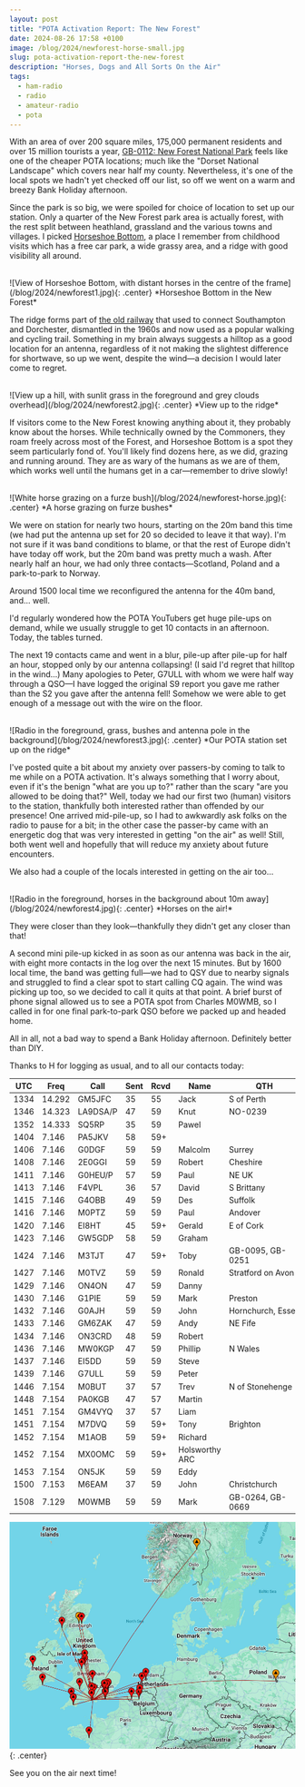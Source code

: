 ```yaml
---
layout: post
title: "POTA Activation Report: The New Forest"
date: 2024-08-26 17:58 +0100
image: /blog/2024/newforest-horse-small.jpg
slug: pota-activation-report-the-new-forest
description: "Horses, Dogs and All Sorts On the Air"
tags:
  - ham-radio
  - radio
  - amateur-radio
  - pota
---
```


With an area of over 200 square miles, 175,000 permanent residents and over 15 million tourists a year, [GB-0112: New Forest National Park](https://pota.app/#/park/GB-0112) feels like one of the cheaper POTA locations; much like the "Dorset National Landscape" which covers near half my county. Nevertheless, it's one of the local spots we hadn't yet checked off our list, so off we went on a warm and breezy Bank Holiday afternoon.

Since the park is so big, we were spoiled for choice of location to set up our station. Only a quarter of the New Forest park area is actually forest, with the rest split between heathland, grassland and the various towns and villages. I picked [Horseshoe Bottom](https://www.openstreetmap.org/#map=16/50.80390/-1.62945), a place I remember from childhood visits which has a free car park, a wide grassy area, and a ridge with good visibility all around.

<br/>
![View of Horseshoe Bottom, with distant horses in the centre of the frame](/blog/2024/newforest1.jpg){: .center}
*Horseshoe Bottom in the New Forest*

The ridge forms part of [the old railway](https://www.newforestnpa.gov.uk/things-to-do/cycling/cycling-routes/the-old-railway/) that used to connect Southampton and Dorchester, dismantled in the 1960s and now used as a popular walking and cycling trail. Something in my brain always suggests a hilltop as a good location for an antenna, regardless of it not making the slightest difference for shortwave, so up we went, despite the wind&mdash;a decision I would later come to regret.

<br/>
![View up a hill, with sunlit grass in the foreground and grey clouds overhead](/blog/2024/newforest2.jpg){: .center}
*View up to the ridge*

If visitors come to the New Forest knowing anything about it, they probably know about the horses. While technically owned by the Commoners, they roam freely across most of the Forest, and Horseshoe Bottom is a spot they seem particularly fond of. You'll likely find dozens here, as we did, grazing and running around. They are as wary of the humans as we are of them, which works well until the humans get in a car&mdash;remember to drive slowly!

<br/>
![White horse grazing on a furze bush](/blog/2024/newforest-horse.jpg){: .center}
*A horse grazing on furze bushes*

We were on station for nearly two hours, starting on the 20m band this time (we had put the antenna up set for 20 so decided to leave it that way). I'm not sure if it was band conditions to blame, or that the rest of Europe didn't have today off work, but the 20m band was pretty much a wash. After nearly half an hour, we had only three contacts&mdash;Scotland, Poland and a park-to-park to Norway.

Around 1500 local time we reconfigured the antenna for the 40m band, and... well.

I'd regularly wondered how the POTA YouTubers get huge pile-ups on demand, while we usually struggle to get 10 contacts in an afternoon. Today, the tables turned.

The next 19 contacts came and went in a blur, pile-up after pile-up for half an hour, stopped only by our antenna collapsing! (I said I'd regret that hilltop in the wind...) Many apologies to Peter, G7ULL with whom we were half way through a QSO&mdash;I have logged the original S9 report you gave me rather than the S2 you gave after the antenna fell! Somehow we were able to get enough of a message out with the wire on the floor.

<br/>
![Radio in the foreground, grass, bushes and antenna pole in the background](/blog/2024/newforest3.jpg){: .center}
*Our POTA station set up on the ridge*

I've posted quite a bit about my anxiety over passers-by coming to talk to me while on a POTA activation. It's always something that I worry about, even if it's the benign "what are you up to?" rather than the scary "are you allowed to be doing that?" Well, today we had our first two (human) visitors to the station, thankfully both interested rather than offended by our presence! One arrived mid-pile-up, so I had to awkwardly ask folks on the radio to pause for a bit; in the other case the passer-by came with an energetic dog that was very interested in getting "on the air" as well! Still, both went well and hopefully that will reduce my anxiety about future encounters.

We also had a couple of the locals interested in getting on the air too...

<br/>
![Radio in the foreground, horses in the background about 10m away](/blog/2024/newforest4.jpg){: .center}
*Horses on the air!*

They were closer than they look&mdash;thankfully they didn't get any closer than that!

A second mini pile-up kicked in as soon as our antenna was back in the air, with eight more contacts in the log over the next 15 minutes. But by 1600 local time, the band was getting full&mdash;we had to QSY due to nearby signals and struggled to find a clear spot to start calling CQ again. The wind was picking up too, so we decided to call it quits at that point. A brief burst of phone signal allowed us to see a POTA spot from Charles M0WMB, so I called in for one final park-to-park QSO before we packed up and headed home.

All in all, not a bad way to spend a Bank Holiday afternoon. Definitely better than DIY.

Thanks to H for logging as usual, and to all our contacts today:

<div class="breakout-full-width"><center>
<table><thead>
  <tr>
    <th>UTC</th>
    <th>Freq</th>
    <th>Call</th>
    <th>Sent</th>
    <th>Rcvd</th>
    <th>Name</th>
    <th>QTH</th>
  </tr></thead>
<tbody>
  <tr>
    <td>1334</td>
    <td>14.292</td>
    <td>GM5JFC</td>
    <td>35</td>
    <td>55</td>
    <td>Jack</td>
    <td>S of Perth</td>
  </tr>
  <tr>
    <td>1346</td>
    <td>14.323</td>
    <td><span style="white-space: nowrap;">LA9DSA/P</span></td>
    <td>47</td>
    <td>59</td>
    <td>Knut</td>
    <td>NO-0239</td>
  </tr>
  <tr>
    <td>1352</td>
    <td>14.333</td>
    <td>SQ5RP</td>
    <td>35</td>
    <td>59</td>
    <td>Pawel</td>
    <td></td>
  </tr>
  <tr>
    <td>1404</td>
    <td>7.146</td>
    <td>PA5JKV</td>
    <td>58</td>
    <td>59+</td>
    <td></td>
    <td></td>
  </tr>
  <tr>
    <td>1406</td>
    <td>7.146</td>
    <td>G0DGF</td>
    <td>59</td>
    <td>59</td>
    <td>Malcolm</td>
    <td>Surrey</td>
  </tr>
  <tr>
    <td>1408</td>
    <td>7.146</td>
    <td>2E0GGI</td>
    <td>59</td>
    <td>59</td>
    <td>Robert</td>
    <td>Cheshire</td>
  </tr>
  <tr>
    <td>1411</td>
    <td>7.146</td>
    <td>G0HEU/P</td>
    <td>57</td>
    <td>59</td>
    <td>Paul</td>
    <td>NE UK</td>
  </tr>
  <tr>
    <td>1413</td>
    <td>7.146</td>
    <td>F4VPL</td>
    <td>36</td>
    <td>57</td>
    <td>David</td>
    <td>S Brittany</td>
  </tr>
  <tr>
    <td>1415</td>
    <td>7.146</td>
    <td>G4OBB</td>
    <td>49</td>
    <td>59</td>
    <td>Des</td>
    <td>Suffolk</td>
  </tr>
  <tr>
    <td>1416</td>
    <td>7.146</td>
    <td>M0PTZ</td>
    <td>59</td>
    <td>59</td>
    <td>Paul</td>
    <td>Andover</td>
  </tr>
  <tr>
    <td>1420</td>
    <td>7.146</td>
    <td>EI8HT</td>
    <td>45</td>
    <td>59+</td>
    <td>Gerald</td>
    <td>E of Cork</td>
  </tr>
  <tr>
    <td>1423</td>
    <td>7.146</td>
    <td>GW5GDP</td>
    <td>58</td>
    <td>59</td>
    <td>Graham</td>
    <td></td>
  </tr>
  <tr>
    <td>1424</td>
    <td>7.146</td>
    <td>M3TJT</td>
    <td>47</td>
    <td>59+</td>
    <td>Toby</td>
    <td>GB-0095, GB-0251</td>
  </tr>
  <tr>
    <td>1427</td>
    <td>7.146</td>
    <td>M0TVZ</td>
    <td>59</td>
    <td>59</td>
    <td>Ronald</td>
    <td>Stratford on Avon</td>
  </tr>
  <tr>
    <td>1429</td>
    <td>7.146</td>
    <td>ON4ON</td>
    <td>47</td>
    <td>59</td>
    <td>Danny</td>
    <td></td>
  </tr>
  <tr>
    <td>1430</td>
    <td>7.146</td>
    <td>G1PIE</td>
    <td>59</td>
    <td>59</td>
    <td>Mark</td>
    <td>Preston</td>
  </tr>
  <tr>
    <td>1432</td>
    <td>7.146</td>
    <td>G0AJH</td>
    <td>59</td>
    <td>59</td>
    <td>John</td>
    <td>Hornchurch,&nbsp;Essex</td>
  </tr>
  <tr>
    <td>1433</td>
    <td>7.146</td>
    <td>GM6ZAK</td>
    <td>47</td>
    <td>59</td>
    <td>Andy</td>
    <td>NE Fife</td>
  </tr>
  <tr>
    <td>1434</td>
    <td>7.146</td>
    <td>ON3CRD</td>
    <td>48</td>
    <td>59</td>
    <td>Robert</td>
    <td></td>
  </tr>
  <tr>
    <td>1436</td>
    <td>7.146</td>
    <td>MW0KGP</td>
    <td>47</td>
    <td>59</td>
    <td>Phillip</td>
    <td>N Wales</td>
  </tr>
  <tr>
    <td>1437</td>
    <td>7.146</td>
    <td>EI5DD</td>
    <td>59</td>
    <td>59</td>
    <td>Steve</td>
    <td></td>
  </tr>
  <tr>
    <td>1439</td>
    <td>7.146</td>
    <td>G7ULL</td>
    <td>59</td>
    <td>59</td>
    <td>Peter</td>
    <td></td>
  </tr>
  <tr>
    <td>1446</td>
    <td>7.154</td>
    <td>M0BUT</td>
    <td>37</td>
    <td>57</td>
    <td>Trev</td>
    <td>N of Stonehenge</td>
  </tr>
  <tr>
    <td>1448</td>
    <td>7.154</td>
    <td>PA0KGB</td>
    <td>47</td>
    <td>57</td>
    <td>Martin</td>
    <td></td>
  </tr>
  <tr>
    <td>1451</td>
    <td>7.154</td>
    <td>GM4VYQ</td>
    <td>37</td>
    <td>57</td>
    <td>Liam</td>
    <td></td>
  </tr>
  <tr>
    <td>1451</td>
    <td>7.154</td>
    <td>M7DVQ</td>
    <td>59</td>
    <td>59+</td>
    <td>Tony</td>
    <td>Brighton</td>
  </tr>
  <tr>
    <td>1452</td>
    <td>7.154</td>
    <td>M1AOB</td>
    <td>59</td>
    <td>59+</td>
    <td>Richard</td>
    <td></td>
  </tr>
  <tr>
    <td>1452</td>
    <td>7.154</td>
    <td>MX0OMC</td>
    <td>59</td>
    <td>59+</td>
    <td>Holsworthy ARC</td>
    <td></td>
  </tr>
  <tr>
    <td>1453</td>
    <td>7.154</td>
    <td>ON5JK</td>
    <td>59</td>
    <td>59</td>
    <td>Eddy</td>
    <td></td>
  </tr>
  <tr>
    <td>1500</td>
    <td>7.153</td>
    <td>M6EAM</td>
    <td>37</td>
    <td>59</td>
    <td>John</td>
    <td>Christchurch</td>
  </tr>
  <tr>
    <td>1508</td>
    <td>7.129</td>
    <td>M0WMB</td>
    <td>59</td>
    <td>59</td>
    <td>Mark</td>
    <td>GB-0264, GB-0669</td>
  </tr>
</tbody></table>
</center></div>

![Map of contacts](/blog/2024/newforest-map.png){: .center}

See you on the air next time!
